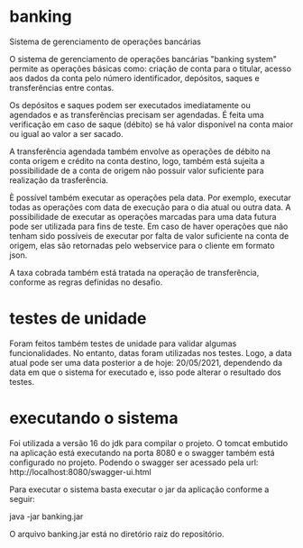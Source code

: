 # banking
Sistema de gerenciamento de operações bancárias

O sistema de gerenciamento de operações bancárias "banking system" permite as operações básicas como: criação de conta para o titular, acesso aos dados da conta pelo número identificador, depósitos, saques e transferências entre contas.

Os depósitos e saques podem ser executados imediatamente ou agendados e as transferências precisam ser agendadas. É feita uma verificação em caso de saque (débito) se há valor disponível na conta maior ou igual ao valor a ser sacado.

A transferência agendada também envolve as operações de débito na conta origem e crédito na conta destino, logo, também está sujeita a possibilidade de a conta de origem não possuir valor suficiente para realização da trasferência.

È possível também executar as operações pela data. Por exemplo, executar todas as operações com data de execução para o dia atual ou outra data. A possibilidade de executar as operações marcadas para uma data futura pode ser utilizada para fins de teste. Em caso de haver operações que não tenham sido possíveis de executar por falta de valor suficiente na conta de origem, elas são retornadas pelo webservice para o cliente em formato json.

A taxa cobrada também está tratada na operação de transferência, conforme as regras definidas no desafio.

# testes de unidade

Foram feitos também testes de unidade para validar algumas funcionalidades. No entanto, datas foram utilizadas nos testes. Logo, a data atual pode ser uma data posterior a de hoje: 20/05/2021, dependendo da data em que o sistema for executado e, isso pode alterar o resultado dos testes.

# executando o sistema

Foi utilizada a versão 16 do jdk para compilar o projeto. O tomcat embutido na aplicação está executando na porta 8080 e o swagger também está configurado no projeto. Podendo o swagger ser acessado pela url: http://localhost:8080/swagger-ui.html

Para executar o sistema basta executar o jar da aplicação conforme a seguir:

java -jar banking.jar

O arquivo banking.jar está no diretório raiz do repositório.
